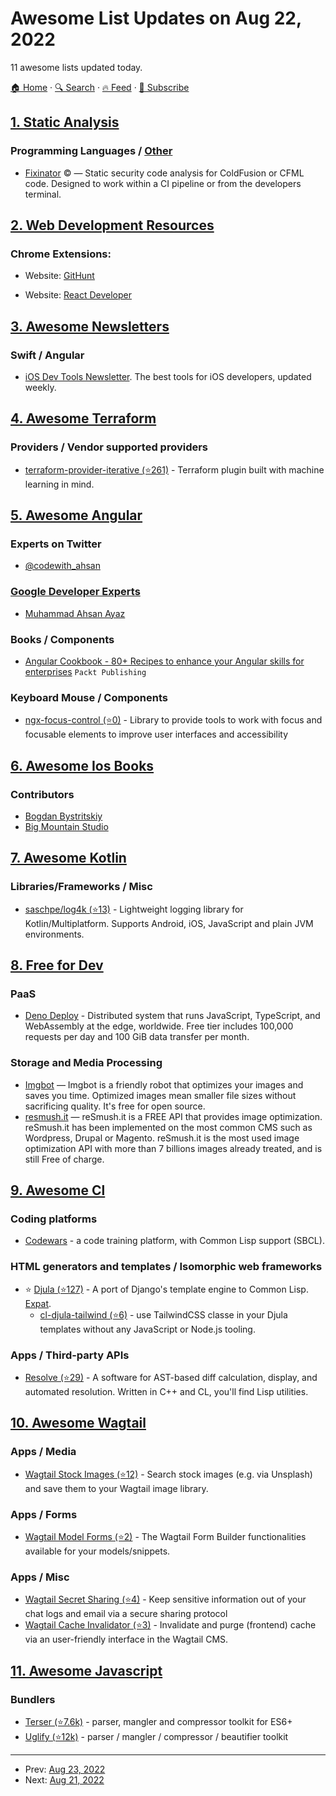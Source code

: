 # Awesome List Updates on Aug 22, 2022

11 awesome lists updated today.

[🏠 Home](/README.md) · [🔍 Search](https://www.trackawesomelist.com/search/) · [🔥 Feed](https://www.trackawesomelist.com/rss.xml) · [📮 Subscribe](https://trackawesomelist.us17.list-manage.com/subscribe?u=d2f0117aa829c83a63ec63c2f&id=36a103854c)



## [1. Static Analysis](/content/analysis-tools-dev/static-analysis/README.md)

### Programming Languages / [Other](#other-1)

*   [Fixinator](https://fixinator.app) :copyright: — Static security code analysis for ColdFusion or CFML code. Designed to work within a CI pipeline or from the developers terminal.

## [2. Web Development Resources](/content/markodenic/web-development-resources/README.md)

### Chrome Extensions:

- Website: [GitHunt](https://chrome.google.com/webstore/detail/githunt/khpcnaokfebphakjgdgpinmglconplhp?hl=en)


- Website: [React Developer](https://chrome.google.com/webstore/detail/react-developer-tools/fmkadmapgofadopljbjfkapdkoienihi?hl=en)



## [3. Awesome Newsletters](/content/zudochkin/awesome-newsletters/README.md)

### Swift / Angular

*   [iOS Dev Tools Newsletter](https://iosdev.tools/). The best tools for iOS developers, updated weekly.

## [4. Awesome Terraform](/content/shuaibiyy/awesome-terraform/README.md)

### Providers / Vendor supported providers

*   [terraform-provider-iterative (⭐261)](https://github.com/iterative/terraform-provider-iterative) - Terraform plugin built with machine learning in mind.

## [5. Awesome Angular](/content/PatrickJS/awesome-angular/README.md)

### Experts on Twitter

*   [@codewith\_ahsan](https://twitter.com/codewith_ahsan)

### [Google Developer Experts](https://developers.google.com/experts/all/technology/web-technologies)

*   [Muhammad Ahsan Ayaz](https://twitter.com/codewith_ahsan)

### Books / Components

*   [Angular Cookbook - 80+ Recipes to enhance your Angular skills for enterprises](https://codewithahsan.dev/ng-book) `Packt Publishing`

### Keyboard Mouse / Components

*   [ngx-focus-control (⭐0)](https://github.com/Raiper34/ngx-focus-control) - Library to provide tools to work with focus and focusable elements to improve user interfaces and accessibility

## [6. Awesome Ios Books](/content/bystritskiy/awesome-ios-books/README.md)

### Contributors

*   [Bogdan Bystritskiy](https://www.linkedin.com/in/maxim-eremenko/)
*   [Big Mountain Studio](https://github.com/bigmountainstudio)

## [7. Awesome Kotlin](/content/KotlinBy/awesome-kotlin/README.md)

### Libraries/Frameworks / Misc

*   [saschpe/log4k (⭐13)](https://github.com/saschpe/log4k) - Lightweight logging library for Kotlin/Multiplatform. Supports Android, iOS, JavaScript and plain JVM environments.

## [8. Free for Dev](/content/ripienaar/free-for-dev/README.md)

### PaaS

*   [Deno Deploy](https://deno.com/deploy) - Distributed system that runs JavaScript, TypeScript, and WebAssembly at the edge, worldwide. Free tier includes 100,000 requests per day and 100 GiB data transfer per month.

### Storage and Media Processing

*   [Imgbot](https://github.com/marketplace/imgbot) — Imgbot is a friendly robot that optimizes your images and saves you time. Optimized images mean smaller file sizes without sacrificing quality. It's free for open source.
*   [resmush.it](https://resmush.it) — reSmush.it is a FREE API that provides image optimization. reSmush.it has been implemented on the most common CMS such as Wordpress, Drupal or Magento. reSmush.it is the most used image optimization API with more than 7 billions images already treated, and is still Free of charge.

## [9. Awesome Cl](/content/CodyReichert/awesome-cl/README.md)

### Coding platforms

*   [Codewars](https://docs.codewars.com/languages/commonlisp/) - a code training platform, with Common Lisp support (SBCL).

### HTML generators and templates / Isomorphic web frameworks

*   ⭐ [Djula (⭐127)](https://github.com/mmontone/djula) - A port of Django's template engine to Common Lisp. [Expat](https://directory.fsf.org/wiki/License:Expat).
    *   [cl-djula-tailwind (⭐6)](https://github.com/rajasegar/cl-djula-tailwind) - use TailwindCSS classe in your Djula templates without any JavaScript or Node.js tooling.

### Apps / Third-party APIs

*   [Resolve (⭐29)](https://github.com/GrammaTech/resolve) - A software for AST-based diff calculation, display, and automated resolution. Written in C++ and CL, you'll find Lisp utilities.

## [10. Awesome Wagtail](/content/springload/awesome-wagtail/README.md)

### Apps / Media

*   [Wagtail Stock Images (⭐12)](https://github.com/vicktornl/wagtail-stock-images) - Search stock images (e.g. via Unsplash) and save them to your Wagtail image library.

### Apps / Forms

*   [Wagtail Model Forms (⭐2)](https://github.com/vicktornl/wagtail-model-forms) - The Wagtail Form Builder functionalities available for your models/snippets.

### Apps / Misc

*   [Wagtail Secret Sharing (⭐4)](https://github.com/vicktornl/wagtail-secret-sharing) - Keep sensitive information out of your chat logs and email via a secure sharing protocol
*   [Wagtail Cache Invalidator (⭐3)](https://github.com/vicktornl/wagtail-cache-invalidator) - Invalidate and purge (frontend) cache via an user-friendly interface in the Wagtail CMS.

## [11. Awesome Javascript](/content/sorrycc/awesome-javascript/README.md)

### Bundlers

*   [Terser (⭐7.6k)](https://github.com/terser/terser) - parser, mangler and compressor toolkit for ES6+
*   [Uglify (⭐12k)](https://github.com/mishoo/UglifyJS) - parser / mangler / compressor / beautifier toolkit

---

- Prev: [Aug 23, 2022](/content/2022/08/23/README.md)
- Next: [Aug 21, 2022](/content/2022/08/21/README.md)